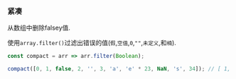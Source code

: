 ### 紧凑

从数组中删除falsey值. 

使用`array.filter()`过滤出错误的值(`假`,`空值`,`0`,`""`,`未定义`,和`楠`). 

```js
const compact = arr => arr.filter(Boolean);
```

```js
compact([0, 1, false, 2, '', 3, 'a', 'e' * 23, NaN, 's', 34]); // [ 1, 2, 3, 'a', 's', 34 ]
```